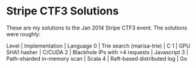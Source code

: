 # Stripe CTF3 Solutions

These are my solutions to the Jan 2014 Stripe CTF3 event.  The solutions were roughly:

Level | Implementation | Language
0 | Trie search (marisa-trie) | C
1 | GPU SHA1 hasher | C/CUDA
2 | Blackhole IPs with >4 requests | Javascript
3 | Path-sharded in-memory scan | Scala
4 | Raft-based distributed log | Go
